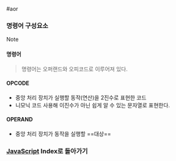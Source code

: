 #aor 
### 명령어 구성요소
>[!note]
>#### 명령어
>
>>명령어는 오퍼랜드와 오피코드로 이루어져 있다.
#### OPCODE
- 중앙 처리 장치가 실행할 동작(연산)을 2진수로 표현한 코드
- 니모닉 코드 사용해 이진수가 아닌 쉽게 알 수 있는 문자열로 표현한다.
#### OPERAND
- 중앙 처리 장치가 동작을 실행할 ==대상==
### [JavaScript](../../../Dev-Index/JavaScript.md) Index로 돌아가기